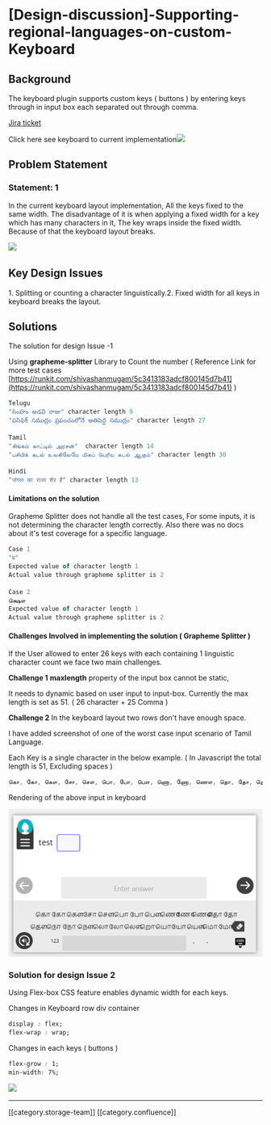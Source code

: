 # \[Design-discussion]-Supporting-regional-languages-on-custom-Keyboard

## Background

&#x20;  The keyboard plugin supports custom keys ( buttons  ) by entering keys through in input box each separated out through comma.

[Jira ticket](https://project-sunbird.atlassian.net/browse/SB-7813)

Click here see keyboard to current implementation![](<../../../../../.gitbook/assets/examples (1).png>)

## Problem Statement

### Statement: 1

In the current keyboard layout implementation, All the keys fixed to the same width. The disadvantage of it is when applying a fixed width for a key which has many characters in it, The key wraps inside the fixed width. Because of that the keyboard layout breaks.

![](<../../../../../.gitbook/assets/current\_implementation (1).png>)

## Key Design Issues

1\. Splitting or counting a character linguistically.2. Fixed width for all keys in keyboard breaks the layout.

## Solutions

The solution for design Issue -1&#x20;

Using **grapheme-splitter**  Library to Count the number ( Reference Link for more test cases [https://runkit.com/shivashanmugam/5c3413183adcf800145d7b41](https://runkit.com/shivashanmugam/5c3413183adcf800145d7b41) )

```js
Telugu
"సింహం అడవి రాజు" character length 9
"పసిఫిక్ సముద్రం ప్రపంచంలోనే అతిపెద్ద సముద్రం" character length 27

Tamil
"சிங்கம் காட்டில் அரசன்"  character length 14
"பசிபிக் கடல் உலகிலேயே மிகப் பெரிய கடல் ஆகும்" character length 30

Hindi
"जंगल का राजा शेर है" character length 13


```

#### Limitations on the solution

Grapheme Splitter does not handle all the test cases,  For some inputs, it is not determining the character length correctly. Also there was no docs about it's test coverage for a  specific language.

```js
Case 1 
"प्र"
Expected value of character length 1
Actual value through grapheme splitter is 2

Case 2
க்ஷௌ
Expected value of character length 1
Actual value through grapheme splitter is 2
```

#### Challenges Involved in implementing the solution ( Grapheme Splitter )

If the User allowed to enter 26 keys with each containing 1 linguistic character count we face two main challenges.

**Challenge 1** **maxlength**  property of the input box cannot be static,

It needs to dynamic based on user input to input-box. Currently the max length is set as 51. ( 26 character + 25 Comma )

**Challenge 2** In the keyboard layout two rows don't have enough space.

I have added screenshot of one of the worst case input scenario of Tamil Language.

Each Key is a single character in the below example. ( In Javascript the total length is 51, Excluding spaces )

```js
கொ, கோ, கௌ, சோ, சௌ, பொ, போ, பௌ, ணொ, ணோ, ணௌ, தொ, தோ, தௌ, நொ, நோ, நௌ, லொ, லோ, லௌ, றொ, யொ, யோ, யௌ, மொ, மோ
```

Rendering of the above input in keyboard

![](<../../../../../.gitbook/assets/worst Case scenario Tamil (1).png>)

### Solution for design Issue 2

Using Flex-box CSS feature enables dynamic width for each keys.

Changes in Keyboard row div container

```css
display : flex;
flex-wrap : wrap;
```

Changes in each keys ( buttons )

```css
flex-grow : 1;
min-width: 7%;
```

![](<../../../../../.gitbook/assets/solution\_for\_problem\_statement\_2 (1).png>)

***

\[\[category.storage-team]] \[\[category.confluence]]
